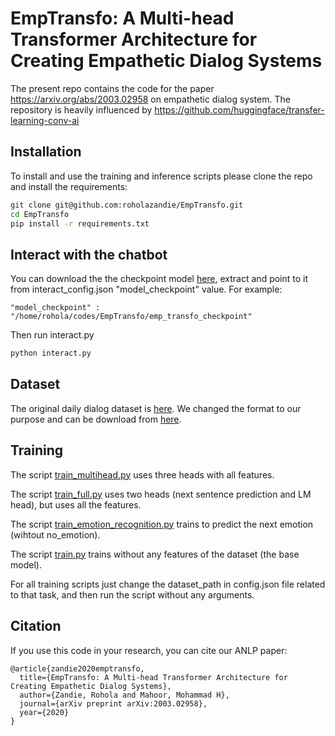 # EmpTransfo: A Multi-head Transformer Architecture for Creating Empathetic Dialog Systems

The present repo contains the code for the paper https://arxiv.org/abs/2003.02958
on empathetic dialog system. The repository is heavily influenced by https://github.com/huggingface/transfer-learning-conv-ai


## Installation
To install and use the training and inference scripts please clone the repo and install the requirements:

```bash
git clone git@github.com:roholazandie/EmpTransfo.git
cd EmpTransfo
pip install -r requirements.txt

```


## Interact with the chatbot
You can download the the checkpoint model [here](https://drive.google.com/open?id=1EjpK0YEVG1i9meLJzt7ZgODr0k65lTDi), extract and point to it from interact_config.json "model_checkpoint" value.
For example:
```
"model_checkpoint" : "/home/rohola/codes/EmpTransfo/emp_transfo_checkpoint"
``` 
Then run interact.py
```python
python interact.py
```

## Dataset
The original daily dialog dataset is [here](https://www.aclweb.org/anthology/I17-1099/). We changed the format to our purpose and can be download
from [here](https://drive.google.com/open?id=1T4AdY7wku8srL_xWSxgt-OHqdLFVo3s3). 


## Training

The script [train_multihead.py](https://github.com/roholazandie/EmpTransfo/blob/master/train_multihead.py) uses three heads with all features. 


The script [train_full.py](https://github.com/roholazandie/EmpTransfo/blob/master/train_full.py) uses two heads (next sentence prediction and LM head), but uses all the features.


The script [train_emotion_recognition.py](https://github.com/roholazandie/EmpTransfo/blob/master/train_emotion_recognition.py) trains to predict the next emotion (wihtout no_emotion).

The script [train.py](https://github.com/roholazandie/EmpTransfo/blob/master/train.py) trains without any features of the dataset (the base model).

For all training scripts just change the dataset_path in config.json file related to that task, and then run the script
without any arguments.



## Citation
If you use this code in your research, you can cite our ANLP paper:

```
@article{zandie2020emptransfo,
  title={EmpTransfo: A Multi-head Transformer Architecture for Creating Empathetic Dialog Systems},
  author={Zandie, Rohola and Mahoor, Mohammad H},
  journal={arXiv preprint arXiv:2003.02958},
  year={2020}
}
```